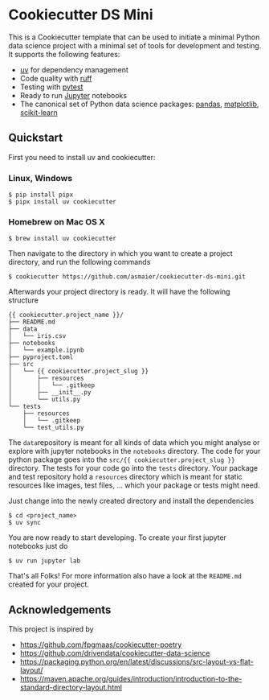 # Cookiecutter DS Mini

This is a Cookiecutter template that can be used to initiate a minimal Python data science project with a minimal set of tools for development
and testing. It supports the following features:

- [uv](https://docs.astral.sh/uv/) for dependency management
- Code quality with [ruff](https://github.com/charliermarsh/ruff)
- Testing with [pytest](https://docs.pytest.org/)
- Ready to run [Jupyter](https://jupyter.org/) notebooks
- The canonical set of Python data science packages: [pandas](https://pandas.pydata.org/), [matplotlib](https://matplotlib.org/), [scikit-learn](https://scikit-learn.org/)

## Quickstart

First you need to install uv and cookiecutter:

### Linux, Windows

    $ pip install pipx
    $ pipx install uv cookiecutter


### Homebrew on Mac OS X

    $ brew install uv cookiecutter


Then navigate to the directory in which you want to
create a project directory, and run the following commands

    $ cookiecutter https://github.com/asmaier/cookiecutter-ds-mini.git


Afterwards your project directory is ready. It will have the following structure
```
{{ cookiecutter.project_name }}/
├── README.md
├── data
│   └── iris.csv
├── notebooks
│   └── example.ipynb
├── pyproject.toml
├── src
│   └── {{ cookiecutter.project_slug }}
│       ├── resources
│       │   └── .gitkeep
│       ├── __init__.py
│       └── utils.py
└── tests
    ├── resources
    │   └── .gitkeep
    └── test_utils.py
```
The `data`repository is meant for all kinds of data which you might analyse or explore 
with jupyter notebooks in the `notebooks` directory. The code for your python package goes
into the `src/{{ cookiecutter.project_slug }}` directory. 
The tests for your code go into the `tests` directory. Your package and test repository 
hold a `resources` directory which is meant for static resources like images, test files, ...
which your package or tests might need.

Just change into the newly
created directory and install the dependencies

    $ cd <project_name>
    $ uv sync

You are now ready to start developing. To create your first jupyter notebooks
just do

    $ uv run jupyter lab

That's all Folks! For more information also have a look at the `README.md` created for your project.

## Acknowledgements

This project is inspired by 

- https://github.com/fpgmaas/cookiecutter-poetry
- https://github.com/drivendata/cookiecutter-data-science
- https://packaging.python.org/en/latest/discussions/src-layout-vs-flat-layout/
- https://maven.apache.org/guides/introduction/introduction-to-the-standard-directory-layout.html
